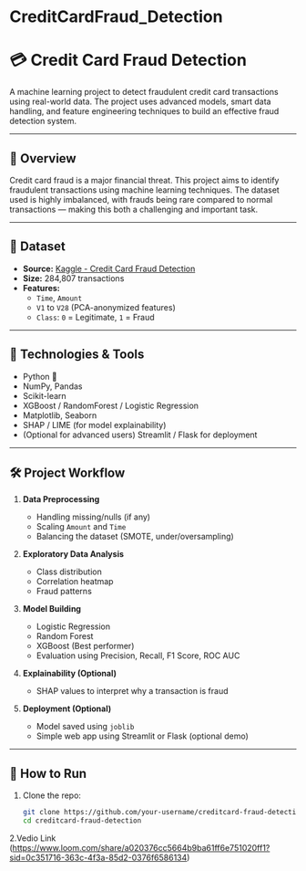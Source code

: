 # CreditCardFraud_Detection

# 💳 Credit Card Fraud Detection

A machine learning project to detect fraudulent credit card transactions using real-world data. The project uses advanced models, smart data handling, and feature engineering techniques to build an effective fraud detection system.

---

## 📌 Overview

Credit card fraud is a major financial threat. This project aims to identify fraudulent transactions using machine learning techniques. The dataset used is highly imbalanced, with frauds being rare compared to normal transactions — making this both a challenging and important task.

---

## 📂 Dataset

- **Source:** [Kaggle - Credit Card Fraud Detection](https://www.kaggle.com/datasets/mlg-ulb/creditcardfraud)
- **Size:** 284,807 transactions
- **Features:**
  - `Time`, `Amount`
  - `V1` to `V28` (PCA-anonymized features)
  - `Class`: `0` = Legitimate, `1` = Fraud

---

## 🧠 Technologies & Tools

- Python 🐍
- NumPy, Pandas
- Scikit-learn
- XGBoost / RandomForest / Logistic Regression
- Matplotlib, Seaborn
- SHAP / LIME (for model explainability)
- (Optional for advanced users) Streamlit / Flask for deployment

---

## 🛠️ Project Workflow

1. **Data Preprocessing**
   - Handling missing/nulls (if any)
   - Scaling `Amount` and `Time`
   - Balancing the dataset (SMOTE, under/oversampling)

2. **Exploratory Data Analysis**
   - Class distribution
   - Correlation heatmap
   - Fraud patterns

3. **Model Building**
   - Logistic Regression
   - Random Forest
   - XGBoost (Best performer)
   - Evaluation using Precision, Recall, F1 Score, ROC AUC

4. **Explainability (Optional)**
   - SHAP values to interpret why a transaction is fraud

5. **Deployment (Optional)**
   - Model saved using `joblib`
   - Simple web app using Streamlit or Flask (optional demo)

---

## 🚀 How to Run

1. Clone the repo:
   ```bash
   git clone https://github.com/your-username/creditcard-fraud-detection.git
   cd creditcard-fraud-detection

2.Vedio Link
(https://www.loom.com/share/a020376cc5664b9ba61ff6e751020ff1?sid=0c351716-363c-4f3a-85d2-0376f6586134)
